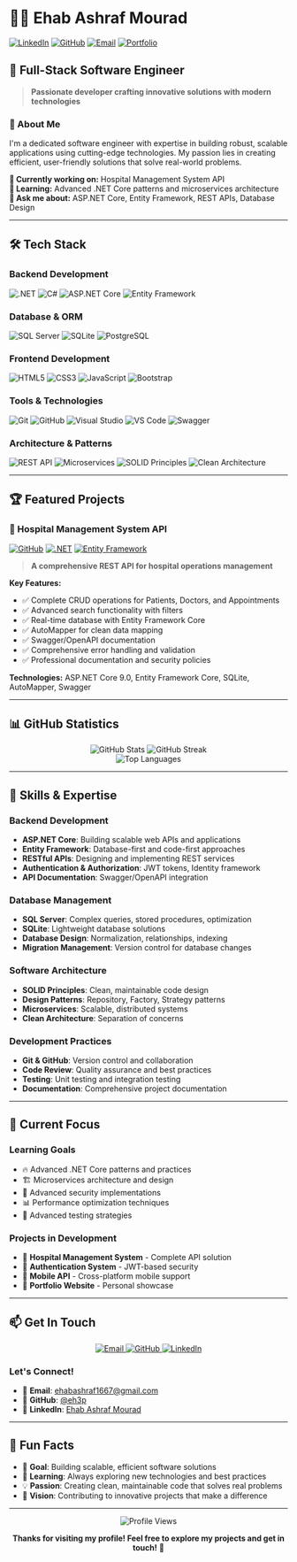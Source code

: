 # 👨‍💻 Ehab Ashraf Mourad

[![LinkedIn](https://img.shields.io/badge/LinkedIn-0077B5?style=for-the-badge&logo=linkedin&logoColor=white)](https://www.linkedin.com/in/ehab-ashraf-9a43a9283)
[![GitHub](https://img.shields.io/badge/GitHub-100000?style=for-the-badge&logo=github&logoColor=white)](https://github.com/eh3p)
[![Email](https://img.shields.io/badge/Email-D14836?style=for-the-badge&logo=gmail&logoColor=white)](mailto:ehabashraf1667@gmail.com)
[![Portfolio](https://img.shields.io/badge/Portfolio-FF5722?style=for-the-badge&logo=todoist&logoColor=white)](https://github.com/eh3p)

## 🚀 Full-Stack Software Engineer

> **Passionate developer crafting innovative solutions with modern technologies**

### 🎯 About Me

I'm a dedicated software engineer with expertise in building robust, scalable applications using cutting-edge technologies. My passion lies in creating efficient, user-friendly solutions that solve real-world problems.

**🔧 Currently working on:** Hospital Management System API  
**🌱 Learning:** Advanced .NET Core patterns and microservices architecture  
**💬 Ask me about:** ASP.NET Core, Entity Framework, REST APIs, Database Design

---

## 🛠️ Tech Stack

### **Backend Development**
![.NET](https://img.shields.io/badge/.NET-512BD4?style=for-the-badge&logo=.net&logoColor=white)
![C#](https://img.shields.io/badge/C%23-239120?style=for-the-badge&logo=c-sharp&logoColor=white)
![ASP.NET Core](https://img.shields.io/badge/ASP.NET_Core-512BD4?style=for-the-badge&logo=.net&logoColor=white)
![Entity Framework](https://img.shields.io/badge/Entity_Framework-512BD4?style=for-the-badge&logo=.net&logoColor=white)

### **Database & ORM**
![SQL Server](https://img.shields.io/badge/SQL_Server-CC2927?style=for-the-badge&logo=microsoft-sql-server&logoColor=white)
![SQLite](https://img.shields.io/badge/SQLite-07405E?style=for-the-badge&logo=sqlite&logoColor=white)
![PostgreSQL](https://img.shields.io/badge/PostgreSQL-316192?style=for-the-badge&logo=postgresql&logoColor=white)

### **Frontend Development**
![HTML5](https://img.shields.io/badge/HTML5-E34F26?style=for-the-badge&logo=html5&logoColor=white)
![CSS3](https://img.shields.io/badge/CSS3-1572B6?style=for-the-badge&logo=css3&logoColor=white)
![JavaScript](https://img.shields.io/badge/JavaScript-323330?style=for-the-badge&logo=javascript&logoColor=F7DF1E)
![Bootstrap](https://img.shields.io/badge/Bootstrap-563D7C?style=for-the-badge&logo=bootstrap&logoColor=white)

### **Tools & Technologies**
![Git](https://img.shields.io/badge/Git-F05032?style=for-the-badge&logo=git&logoColor=white)
![GitHub](https://img.shields.io/badge/GitHub-100000?style=for-the-badge&logo=github&logoColor=white)
![Visual Studio](https://img.shields.io/badge/Visual_Studio-5C2D91?style=for-the-badge&logo=visual-studio&logoColor=white)
![VS Code](https://img.shields.io/badge/VS_Code-007ACC?style=for-the-badge&logo=visual-studio-code&logoColor=white)
![Swagger](https://img.shields.io/badge/Swagger-85EA2D?style=for-the-badge&logo=swagger&logoColor=black)

### **Architecture & Patterns**
![REST API](https://img.shields.io/badge/REST_API-FF6B6B?style=for-the-badge&logo=api&logoColor=white)
![Microservices](https://img.shields.io/badge/Microservices-FF6B6B?style=for-the-badge&logo=docker&logoColor=white)
![SOLID Principles](https://img.shields.io/badge/SOLID_Principles-FF6B6B?style=for-the-badge&logo=code&logoColor=white)
![Clean Architecture](https://img.shields.io/badge/Clean_Architecture-FF6B6B?style=for-the-badge&logo=architecture&logoColor=white)

---

## 🏆 Featured Projects

### 🏥 Hospital Management System API
[![GitHub](https://img.shields.io/badge/GitHub-100000?style=for-the-badge&logo=github&logoColor=white)](https://github.com/eh3p/hospital-management-system)
[![.NET](https://img.shields.io/badge/.NET-512BD4?style=for-the-badge&logo=.net&logoColor=white)](https://dotnet.microsoft.com/)
[![Entity Framework](https://img.shields.io/badge/Entity_Framework-512BD4?style=for-the-badge&logo=.net&logoColor=white)](https://docs.microsoft.com/en-us/ef/)

> **A comprehensive REST API for hospital operations management**

**Key Features:**
- ✅ Complete CRUD operations for Patients, Doctors, and Appointments
- ✅ Advanced search functionality with filters
- ✅ Real-time database with Entity Framework Core
- ✅ AutoMapper for clean data mapping
- ✅ Swagger/OpenAPI documentation
- ✅ Comprehensive error handling and validation
- ✅ Professional documentation and security policies

**Technologies:** ASP.NET Core 9.0, Entity Framework Core, SQLite, AutoMapper, Swagger

---

## 📊 GitHub Statistics

<div align="center">
  <img src="https://github-readme-stats.vercel.app/api?username=eh3p&show_icons=true&theme=radical&hide_border=true&bg_color=0D1117&title_color=58A6FF&text_color=8B949E&icon_color=58A6FF" alt="GitHub Stats" />
  <img src="https://github-readme-streak-stats.herokuapp.com/?user=eh3p&theme=radical&hide_border=true&background=0D1117&stroke=58A6FF&ring=58A6FF&fire=58A6FF&currStreakNum=8B949E&currStreakLabel=58A6FF&sideNums=8B949E&sideLabels=8B949E&dates=8B949E" alt="GitHub Streak" />
</div>

<div align="center">
  <img src="https://github-readme-stats.vercel.app/api/top-langs/?username=eh3p&layout=compact&theme=radical&hide_border=true&bg_color=0D1117&title_color=58A6FF&text_color=8B949E" alt="Top Languages" />
</div>

---

## 🎯 Skills & Expertise

### **Backend Development**
- **ASP.NET Core**: Building scalable web APIs and applications
- **Entity Framework**: Database-first and code-first approaches
- **RESTful APIs**: Designing and implementing REST services
- **Authentication & Authorization**: JWT tokens, Identity framework
- **API Documentation**: Swagger/OpenAPI integration

### **Database Management**
- **SQL Server**: Complex queries, stored procedures, optimization
- **SQLite**: Lightweight database solutions
- **Database Design**: Normalization, relationships, indexing
- **Migration Management**: Version control for database changes

### **Software Architecture**
- **SOLID Principles**: Clean, maintainable code design
- **Design Patterns**: Repository, Factory, Strategy patterns
- **Microservices**: Scalable, distributed systems
- **Clean Architecture**: Separation of concerns

### **Development Practices**
- **Git & GitHub**: Version control and collaboration
- **Code Review**: Quality assurance and best practices
- **Testing**: Unit testing and integration testing
- **Documentation**: Comprehensive project documentation

---

## 🚀 Current Focus

### **Learning Goals**
- 🔥 Advanced .NET Core patterns and practices
- 🏗️ Microservices architecture and design
- 🔐 Advanced security implementations
- 📊 Performance optimization techniques
- 🧪 Advanced testing strategies

### **Projects in Development**
- 🏥 **Hospital Management System** - Complete API solution
- 🔐 **Authentication System** - JWT-based security
- 📱 **Mobile API** - Cross-platform mobile support
- 🎯 **Portfolio Website** - Personal showcase

---

## 📫 Get In Touch

<div align="center">
  <a href="mailto:ehabashraf1667@gmail.com">
    <img src="https://img.shields.io/badge/Email-D14836?style=for-the-badge&logo=gmail&logoColor=white" alt="Email" />
  </a>
  <a href="https://github.com/eh3p">
    <img src="https://img.shields.io/badge/GitHub-100000?style=for-the-badge&logo=github&logoColor=white" alt="GitHub" />
  </a>
  <a href="https://www.linkedin.com/in/ehab-ashraf-9a43a9283">
    <img src="https://img.shields.io/badge/LinkedIn-0077B5?style=for-the-badge&logo=linkedin&logoColor=white" alt="LinkedIn" />
  </a>
</div>

### **Let's Connect!**
- 📧 **Email**: ehabashraf1667@gmail.com
- 💼 **GitHub**: [@eh3p](https://github.com/eh3p)
- 🔗 **LinkedIn**: [Ehab Ashraf Mourad](https://www.linkedin.com/in/ehab-ashraf-9a43a9283)

---

## 🎉 Fun Facts

- 🎯 **Goal**: Building scalable, efficient software solutions
- 🌱 **Learning**: Always exploring new technologies and best practices
- 💡 **Passion**: Creating clean, maintainable code that solves real problems
- 🚀 **Vision**: Contributing to innovative projects that make a difference

---

<div align="center">
  <img src="https://komarev.com/ghpvc/?username=eh3p&style=flat-square&color=blue" alt="Profile Views" />
  
  **Thanks for visiting my profile! Feel free to explore my projects and get in touch!** 🚀
</div> 
